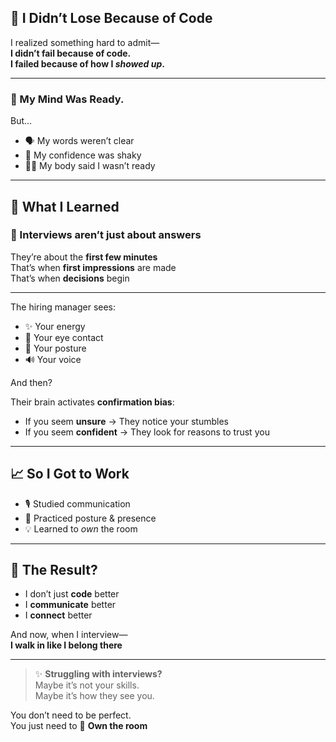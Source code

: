 ## 🚨 I Didn’t Lose Because of Code

I realized something hard to admit—  
**I didn’t fail because of code.**  
**I failed because of how I *showed up*.**

---

### 🧠 My Mind Was Ready.  
But...

- 🗣️ My words weren’t clear  
- 😬 My confidence was shaky  
- 🙅‍♂️ My body said I wasn’t ready

---

## 🎯 What I Learned

### 🛑 Interviews aren’t just about answers  
They’re about the **first few minutes**  
That’s when **first impressions** are made  
That’s when **decisions** begin

---

The hiring manager sees:

- ✨ Your energy  
- 👀 Your eye contact  
- 💺 Your posture  
- 🔊 Your voice

And then?

Their brain activates **confirmation bias**:

- If you seem **unsure** → They notice your stumbles  
- If you seem **confident** → They look for reasons to trust you

---

## 📈 So I Got to Work

- 🎙️ Studied communication  
- 🧘 Practiced posture & presence  
- 💡 Learned to *own* the room  

---

## 🚀 The Result?

- I don’t just **code** better  
- I **communicate** better  
- I **connect** better  

And now, when I interview—  
**I walk in like I belong there**

---

> ✨ **Struggling with interviews?**  
> Maybe it’s not your skills.  
> Maybe it’s how they see you.

You don’t need to be perfect.  
You just need to 🎤 **Own the room**

